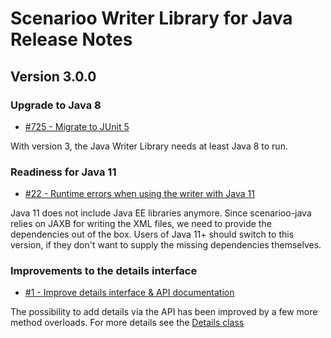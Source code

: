 # Scenarioo Writer Library for Java Release Notes

## Version 3.0.0

### Upgrade to Java 8

* [#725 - Migrate to JUnit 5](https://github.com/scenarioo/scenarioo-java/issues/20)

With version 3, the Java Writer Library needs at least Java 8 to run.

### Readiness for Java 11

* [#22 - Runtime errors when using the writer with Java 11](https://github.com/scenarioo/scenarioo-java/issues/22)

Java 11 does not include Java EE libraries anymore. Since scenarioo-java relies on JAXB for writing the XML files, 
we need to provide the dependencies out of the box. Users of Java 11+ should switch to this version, if they don't want 
to supply the missing dependencies themselves.


### Improvements to the details interface

* [#1 - Improve details interface & API documentation](https://github.com/scenarioo/scenarioo-java/issues/1)

The possibility to add details via the API has been improved by a few more method overloads. For more details see the [Details class](https://github.com/scenarioo/scenarioo-java/blob/develop/src/main/java/org/scenarioo/model/docu/entities/generic/Details.java)
